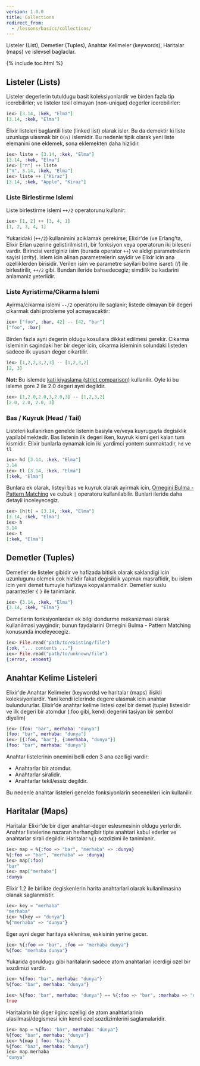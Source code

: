 ```yaml
---
version: 1.0.0
title: Collections
redirect_from:
  - /lessons/basics/collections/
---
```


Listeler (List), Demetler (Tuples), Anahtar Kelimeler (keywords), Haritalar (maps) ve islevsel baglaclar.

{% include toc.html %}

## Listeler (Lists)

Listeler degerlerin tutuldugu basit koleksiyonlardir ve birden fazla tip icerebilirler; ve listeler tekil olmayan (non-unique) degerler icerebilirler:

```elixir
iex> [3.14, :kek, "Elma"]
[3.14, :kek, "Elma"]
```

Elixir listeleri baglantili liste (linked list) olarak isler. Bu da demektir ki liste uzunluga ulasmak bir `O(n)` islemidir. Bu nedenle tipik olarak yeni liste elemanini one eklemek, sona eklemekten daha hizlidir.


```elixir
iex> liste = [3.14, :kek, "Elma"]
[3.14, :kek, "Elma"]
iex> ["π"] ++ liste
["π", 3.14, :kek, "Elma"]
iex> liste ++ ["Kiraz"]
[3.14, :kek, "Apple", "Kiraz"]
```


### Liste Birlestirme Islemi

Liste birlestirme islemi `++/2` operatorunu kullanir:

```elixir
iex> [1, 2] ++ [3, 4, 1]
[1, 2, 3, 4, 1]
```

Yukaridaki (`++/2`) kullanimini aciklamak gerekirse; Elixir'de (ve Erlang'ta, Elixir Erlan uzerine gelistirilmistir), bir fonksiyon veya operatorun iki bileseni vardir. Birincisi verdiginiz isim (burada operator `++`) ve aldigi parametrelerin sayisi (_arity_). Islem icin alinan parametrelerin sayidir ve Elixir icin ana ozelliklerden birisidir. Verilen isim ve parametre sayilari bolme isareti (/) ile birlestirilir, `++/2` gibi. Bundan ileride bahsedecegiz; simdilik bu kadarini anlamaniz yeterlidir.


### Liste Ayristirma/Cikarma Islemi

Ayirma/cikarma islemi `--/2` operatoru ile saglanir; listede olmayan bir degeri cikarmak dahi probleme yol acmayacaktir:

```elixir
iex> ["foo", :bar, 42] -- [42, "bar"]
["foo", :bar]
```

Birden fazla ayni degerin oldugu kosullara dikkat edilmesi gerekir. Cikarma isleminin sagindaki her bir deger icin, cikarma isleminin solundaki listeden sadece ilk uyusan deger cikartilir.


```elixir
iex> [1,2,2,3,2,3] -- [1,2,3,2]
[2, 3]
```

**Not:** Bu islemde [kati kiyaslama (strict comparison)](../basics/#comparison) kullanilir. Oyle ki bu isleme gore 2 ile 2.0 degeri ayni degildir.

```elixir
iex> [1,2.0,2.0,3,2.0,3] -- [1,2,3,2]
[2.0, 2.0, 2.0, 3]
```

### Bas / Kuyruk (Head / Tail)

Listeleri kullanirken genelde listenin basiyla ve/veya kuyruguyla degisiklik yapilabilmektedir. Bas listenin ilk degeri iken, kuyruk kismi geri kalan tum kismidir. Elixir bunlarla oynamak icin iki yardimci yontem sunmaktadir, `hd` ve `tl`


```elixir
iex> hd [3.14, :kek, "Elma"]
3.14
iex> tl [3.14, :kek, "Elma"]
[:kek, "Elma"]
```

Bunlara ek olarak, listeyi bas ve kuyruk olarak ayirmak icin, [Ornegini Bulma - Pattern Matching](../pattern-matching/) ve cubuk `|` operatoru kullanilabilir. Bunlari ileride daha detayli inceleyecegiz.

```elixir
iex> [h|t] = [3.14, :kek, "Elma"]
[3.14, :kek, "Elma"]
iex> h
3.14
iex> t
[:kek, "Elma"]
```

## Demetler (Tuples)

Demetler de listeler gibidir ve hafizada bitisik olarak saklandigi icin uzunlugunu olcmek cok hizlidir fakat degisiklik yapmak masraflidir, bu islem icin yeni demet tumuyle hafizaya kopyalanmalidir. Demetler suslu parantezler `{` `}` ile tanimlanir.

```elixir
iex> {3.14, :kek, "Elma"}
{3.14, :kek, "Elma"}
```

Demetlerin fonksiyonlardan ek bilgi dondurme mekanizmasi olarak kullanilmasi yaygindir; bunun faydalarini Ornegini Bulma - Pattern Matching konusunda inceleyecegiz.

```elixir
iex> File.read("path/to/existing/file")
{:ok, "... contents ..."}
iex> File.read("path/to/unknown/file")
{:error, :enoent}
```

## Anahtar Kelime Listeleri

Elixir'de Anahtar Kelimeler (keywords) ve haritalar (maps) ilisikli koleksiyonlardir. Yani kendi iclerinde degere ulasmak icin anahtar bulundururlar. Elixir'de anahtar kelime listesi ozel bir demet (tuple) listesidir ve ilk degeri bir atomdur (:foo gibi, kendi degerini tasiyan bir sembol diyelim)


```elixir
iex> [foo: "bar", merhaba: "dunya"]
[foo: "bar", merhaba: "dunya"]
iex> [{:foo, "bar"}, {:merhaba, "dunya"}]
[foo: "bar", merhaba: "dunya"]
```

Anahtar listelerinin onemini belli eden 3 ana ozelligi vardir:

+ Anahtarlar bir atomdur.
+ Anahtarlar siralidir.
+ Anahtarlar tekil/essiz degildir.

Bu nedenle anahtar listeleri genelde fonksiyonlarin secenekleri icin kullanilir.


## Haritalar (Maps)

Haritalar Elixir'de bir diger anahtar-deger eslesmesinin oldugu yerlerdir. Anahtar listelerine nazaran herhangibir tipte anahtari kabul ederler ve anahtarlar sirali degildir.
Haritalar `%{}` sozdizimi ile tanimlanir.


```elixir
iex> map = %{:foo => "bar", "merhaba" => :dunya}
%{:foo => "bar", "merhaba" => :dunya}
iex> map[:foo]
"bar"
iex> map["merhaba"]
:dunya
```

Elixir 1.2 ile birlikte degiskenlerin harita anahtarlari olarak kullanilmasina olanak saglanmistir.

```elixir
iex> key = "merhaba"
"merhaba"
iex> %{key => "dunya"}
%{"merhaba" => "dunya"}
```

Eger ayni deger haritaya eklenirse, eskisinin yerine gecer.

```elixir
iex> %{:foo => "bar", :foo => "merhaba dunya"}
%{foo: "merhaba dunya"}
```

Yukarida goruldugu gibi haritalarin sadece atom anahtarlari icerdigi ozel bir sozdimizi vardir.

```elixir
iex> %{foo: "bar", merhaba: "dunya"}
%{foo: "bar", merhaba: "dunya"}

iex> %{foo: "bar", merhaba: "dunya"} == %{:foo => "bar", :merhaba => "dunya"}
true
```

Haritalarin bir diger ilginc ozelligi de atom anahtarlarinin ulasilmasi/degismesi icin kendi ozel sozdizimlerini saglamalaridir.

```elixir
iex> map = %{foo: "bar", merhaba: "dunya"}
%{foo: "bar", merhaba: "dunya"}
iex> %{map | foo: "baz"}
%{foo: "baz", merhaba: "dunya"}
iex> map.merhaba
"dunya"
```
